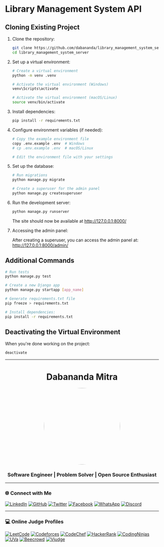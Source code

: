 # Library Management System API

## Cloning Existing Project

1. Clone the repository:

   ```bash
   git clone https://github.com/dabananda/library_management_system_server.git
   cd library_management_system_server
   ```

2. Set up a virtual environment:

   ```bash
   # Create a virtual environment
   python -m venv .venv

   # Activate the virtual environment (Windows)
   venv\Scripts\activate

   # Activate the virtual environment (macOS/Linux)
   source venv/bin/activate
   ```

3. Install dependencies:

   ```bash
   pip install -r requirements.txt
   ```

4. Configure environment variables (if needed):

   ```bash
   # Copy the example environment file
   copy .env.example .env  # Windows
   # cp .env.example .env  # macOS/Linux

   # Edit the environment file with your settings
   ```

5. Set up the database:

   ```bash
   # Run migrations
   python manage.py migrate

   # Create a superuser for the admin panel
   python manage.py createsuperuser
   ```

6. Run the development server:

   ```bash
   python manage.py runserver
   ```

   The site should now be available at http://127.0.0.1:8000/

7. Accessing the admin panel:

   After creating a superuser, you can access the admin panel at:
   http://127.0.0.1:8000/admin/

## Additional Commands

```bash
# Run tests
python manage.py test

# Create a new Django app
python manage.py startapp [app_name]

# Generate requirements.txt file
pip freeze > requirements.txt

# Install dependencies:
pip install -r requirements.txt
```

## Deactivating the Virtual Environment

When you're done working on the project:

```bash
deactivate
```

---

<div align="center">
<h1> Dabananda Mitra </h1>
</div>

<div align="center">
  <img src="https://res.cloudinary.com/djz3p8sux/image/upload/v1742125099/dabananda_mitra_formal_Small_1x1_o8uxit.png" width="250" height="250" style="border-radius: 50%">
</div>

<h3 align="center">Software Engineer | Problem Solver | Open Source Enthusiast</h3>

---

### 🌐 Connect with Me

[![LinkedIn](https://img.shields.io/badge/LinkedIn-0077B5?style=for-the-badge&logo=linkedin&logoColor=white)](https://www.linkedin.com/in/dabananda) [![GitHub](https://img.shields.io/badge/GitHub-181717?style=for-the-badge&logo=github&logoColor=white)](https://github.com/dabananda) [![Twitter](https://img.shields.io/badge/X-000000?style=for-the-badge&logo=x&logoColor=white)](https://x.com/dabanandamitra) [![Facebook](https://img.shields.io/badge/Facebook-1877F2?style=for-the-badge&logo=facebook&logoColor=white)](https://www.facebook.om/imdmitra/) [![WhatsApp](https://img.shields.io/badge/WhatsApp-25D366?style=for-the-badge&logo=whatsapp&logoColor=white)](https://wa.me/8801304080014) [![Discord](https://img.shields.io/badge/Discord-5865F2?style=for-the-badge&logo=discord&logoColor=white)](https://discordapp.com/users/dabanandamitra)

---

### 💻 Online Judge Profiles

[![LeetCode](https://img.shields.io/badge/-LeetCode-FFA116?style=for-the-badge)](https://leetcode.com/u/dabananda/) [![Codeforces](https://img.shields.io/badge/-Codeforces-1F8ACB?style=for-the-badge)](https://codeforces.com/profile/dabananda) [![CodeChef](https://img.shields.io/badge/-CodeChef-5B4638?style=for-the-badge)](https://www.codechef.com/users/dabananda) [![HackerRank](https://img.shields.io/badge/-HackerRank-00EA64?style=for-the-badge)](https://www.hackerrank.com/profile/dabananda) [![CodingNinjas](https://img.shields.io/badge/-Coding_Ninjas-FFA500?style=for-the-badge)](https://www.naukri.com/code360/profile/48a35475-0af2-4d4e-8f26-2d793b64843a) [![UVa](https://img.shields.io/badge/-UVa-00B388?style=for-the-badge)](https://uhunt.onlinejudge.org/id/1167157) [![Beecrowd](https://img.shields.io/badge/-Beecrowd-009688?style=for-the-badge)](https://judge.beecrowd.com/en/profile/467832) [![Vjudge](https://img.shields.io/badge/-Vjudge-8A2BE2?style=for-the-badge)](https://vjudge.net/user/dabanandamitra)
